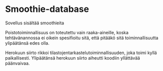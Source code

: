 # Smoothie-database

Sovellus sisältää smoothieita

Poistotoiminnallisuus on toteutettu vain raaka-aineille, koska tehtävänannossa ei oikein spesifioitu sitä, että pitääkö sitä toiminnallisuutta ylipäätänsä edes olla.

Herokuun siirto rikkoi tilastojentarkastelutoiminnallisuuden, joka toimi kyllä paikallisesti. Ylipäätänsä herokuun siirto aiheutti koodiin yllättävää päänvaivaa.
